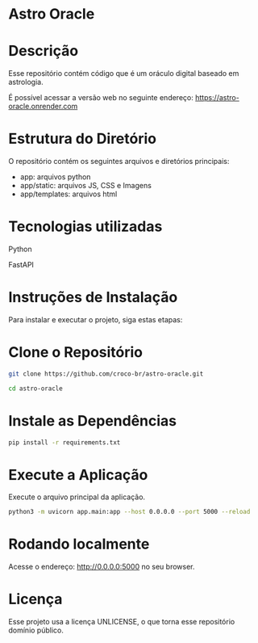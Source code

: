 # Astro Oracle

# Descrição
Esse repositório contém código que é um oráculo digital baseado em astrologia.

É possível acessar a versão web no seguinte endereço: https://astro-oracle.onrender.com

# Estrutura do Diretório
O repositório contém os seguintes arquivos e diretórios principais:
- app: arquivos python
- app/static: arquivos JS, CSS e Imagens
- app/templates: arquivos html

# Tecnologias utilizadas
Python

FastAPI

# Instruções de Instalação
Para instalar e executar o projeto, siga estas etapas:

# Clone o Repositório
```bash
git clone https://github.com/croco-br/astro-oracle.git

cd astro-oracle
```


# Instale as Dependências
```bash
pip install -r requirements.txt
```

# Execute a Aplicação
Execute o arquivo principal da aplicação. 

```bash
python3 -m uvicorn app.main:app --host 0.0.0.0 --port 5000 --reload
```

# Rodando localmente

Acesse o endereço: http://0.0.0.0:5000 no seu browser.


# Licença
Esse projeto usa a licença UNLICENSE, o que torna esse repositório domínio público.


